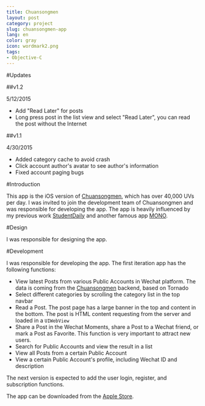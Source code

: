 ```yaml
---
title: Chuansongmen
layout: post
category: project
slug: chuansongmen-app
lang: en
color: gray
icon: wordmark2.png
tags:
- Objective-C
---
```


#Updates

##v1.2

5/12/2015

- Add "Read Later" for posts
- Long press post in the list view and select "Read Later", you can read the post without the Internet

##v1.1

4/30/2015

- Added category cache to avoid crash
- Click account author's avatar to see author's information
- Fixed account paging bugs

#Introduction

This app is the iOS version of [Chuansongmen][1], which has over 40,000 UVs per day. I was invited to join the development team of Chuansongmen and was responsible for developing the app. The app is heavily influenced by my previous work [StudentDaily][2] and another famous app [MONO][3].

#Design

I was responsible for designing the app.

#Development

I was responsible for developing the app. The first iteration app has the following functions:

- View latest Posts from various Public Accounts in Wechat platform. The data is coming from the [Chuansongmen][1] backend, based on Tornado
- Select different categories by scrolling the category list in the top navbar
- Read a Post. The post page has a large banner in the top and content in the bottom. The post is HTML content requesting from the server and loaded in a `UIWebView`
- Share a Post in the Wechat Moments, share a Post to a Wechat friend, or mark a Post as Favorite. This function is very important to attract new users.
- Search for Public Accounts and view the result in a list
- View all Posts from a certain Public Account
- View a certain Public Account's profile, including Wechat ID and description

The next version is expected to add the user login, register, and subscription functions.

The app can be downloaded from the [Apple Store][4].

[1]:http://chuansong.me
[2]:/2015/01/02/studentdaily-a-news-app.html
[3]:https://itunes.apple.com/cn/app/id902977856
[4]:https://itunes.apple.com/cn/app/chuan-song-men-wei-xin-gong/id969898148?ls=1&mt=8